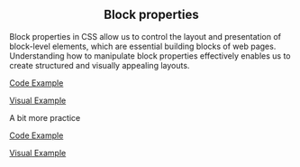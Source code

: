 <h2 align="center">Block properties</h2>

<p>Block properties in CSS allow us to control the layout and presentation of block-level elements, which are essential building blocks of web pages. Understanding how to manipulate block properties effectively enables us to create structured and visually appealing layouts.</p>
<div>
  <a href="https://github.com/LubomirPasko/HTML-CSS/blob/main/5_block_properties/index.html">Code Example</a>
</div>
<p>
    <a href="https://lubomirpasko.github.io/HTML-CSS/5_block_properties">Visual Example</a>
</p>

<p>A bit more practice</p>

<div>
  <a href="https://github.com/LubomirPasko/HTML-CSS/blob/main/6_practice/index.html">Code Example</a>
</div>
<p>
  <a href="https://lubomirpasko.github.io/HTML-CSS/6_practice">Visual Example</a>
</p>
